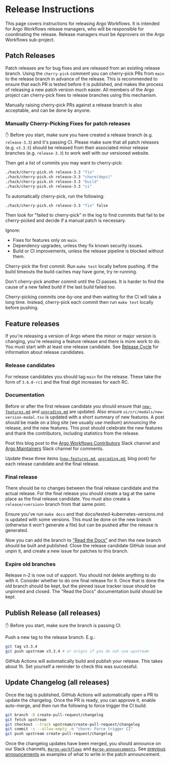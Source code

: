 # Release Instructions

This page covers instructions for releasing Argo Workflows.
It is intended for Argo Workflows release managers, who will be responsible for coordinating the release.
Release managers must be Approvers on the Argo Workflows sub-project.

## Patch Releases

Patch releases are for bug fixes and are released from an existing release branch.
Using the `cherry-pick` comment you can cherry-pick PRs from `main` to the release branch in advance of the release.
This is recommended to ensure that each PR is tested before it is published, and makes the process of releasing a new patch version much easier.
All members of the Argo project can cherry-pick fixes to release branches using this mechanism.

Manually raising cherry-pick PRs against a release branch is also acceptable, and can be done by anyone.

### Manually Cherry-Picking Fixes for patch releases

✋ Before you start, make sure you have created a release branch (e.g. `release-3.3`) and it's passing CI.
Please make sure that all patch releases (e.g. `v3.3.5`) should be released from their associated minor release branches (e.g. `release-3.3`) to work well with our versioned website.

Then get a list of commits you may want to cherry-pick:

```bash
./hack/cherry-pick.sh release-3.3 "fix"
./hack/cherry-pick.sh release-3.3 "chore(deps)"
./hack/cherry-pick.sh release-3.3 "build"
./hack/cherry-pick.sh release-3.3 "ci"
```

To automatically cherry-pick, run the following:

```bash
./hack/cherry-pick.sh release-3.3 "fix" false
```

Then look for "failed to cherry-pick" in the log to find commits that fail to be cherry-picked and decide if a manual patch is necessary.

Ignore:

* Fixes for features only on `main`.
* Dependency upgrades, unless they fix known security issues.
* Build or CI improvements, unless the release pipeline is blocked without them.

Cherry-pick the first commit.
Run `make test` locally before pushing.
If the build timeouts the build caches may have gone, try re-running.

Don't cherry-pick another commit until the CI passes.
It is harder to find the cause of a new failed build if the last build failed too.

Cherry-picking commits one-by-one and then waiting for the CI will take a long time.
Instead, cherry-pick each commit then run `make test` locally before pushing.

## Feature releases

If you're releasing a version of Argo where the minor or major version is changing, you're releasing a feature release and there is more work to do.
You must start with at least one release candidate.
See [Release Cycle](releases.md#release-cycle) for information about release candidates.

### Release candidates

For release candidates you should tag `main` for the release.
These take the form of `3.6.0-rc1` and the final digit increases for each RC.

### Documentation

Before or after the first release candidate you should ensure that [`new-features.md`](new-features.md) and [`upgrading.md`](upgrading.md) are updated.
Also ensure `ui/src/modals/new-version-modal.tsx` is updated with a short summary of new features.
A post should be made on a blog site (we usually use medium) announcing the release, and the new features.
This post should celebrate the new features and thank the contributors, including statistics from the release.

Post this blog post to the [Argo Workflows Contributors](https://cloud-native.slack.com/archives/C0510EUH90V) Slack channel and [Argo Maintainers](https://cloud-native.slack.com/archives/C022F03E6BD) Slack channel for comments.

Update these three items ([`new-features.md`](new-features.md), [`upgrading.md`](upgrading.md), blog post) for each release candidate and the final release.

### Final release

There should be no changes between the final release candidate and the actual release.
For the final release you should create a tag at the same place as the final release candidate.
You must also create a `release/<version>` branch from that same point.

Ensure you've run `make docs` and that docs/tested-kubernetes-versions.md is updated with some versions.
This must be done on the new branch (otherwise it won't generate a file) but can be pushed after the release is generated.

Now you can add the branch to ["Read the Docs"](https://app.readthedocs.org/projects/argo-workflows/) and then the new branch should be built and published.
Close the release candidate GitHub issue and unpin it, and create a new issue for patches to this branch.

### Expire old branches

Release n-2 is now out of support.
You should not delete anything to do with it.
Consider whether to do one final release for it.
Once that is done the old branch should be kept, but the pinned issue tracker issue should be unpinned and closed.
The "Read the Docs" documentation build should be kept.

## Publish Release (all releases)

✋ Before you start, make sure the branch is passing CI.

Push a new tag to the release branch.
E.g.:

```bash
git tag v3.3.4
git push upstream v3.3.4 # or origin if you do not use upstream
```

GitHub Actions will automatically build and publish your release.
This takes about 1h.
Set yourself a reminder to check this was successful.

## Update Changelog (all releases)

Once the tag is published, GitHub Actions will automatically open a PR to update the changelog.
Once the PR is ready, you can approve it, enable auto-merge, and then run the following to force trigger the CI build:

```bash
git branch -D create-pull-request/changelog
git fetch upstream
git checkout --track upstream/create-pull-request/changelog
git commit -s --allow-empty -m "chore: Force trigger CI"
git push upstream create-pull-request/changelog
```

Once the changelog updates have been merged, you should announce on our Slack channels, [`#argo-workflows`](https://cloud-native.slack.com/archives/C01QW9QSSSK) and [`#argo-announcements`](https://cloud-native.slack.com/archives/C02165G1L48).
See [previous](https://cloud-native.slack.com/archives/C02165G1L48/p1701112932434469) [announcements](https://cloud-native.slack.com/archives/C01QW9QSSSK/p1701112957127489) as examples of what to write in the patch announcement.
